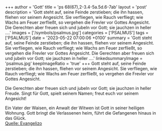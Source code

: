 +++
author = 'Gott'
title = 'ps 68(67),2-3.4-5a.5d.6-7ab'
layout = 'post'
description = 'Gott steht auf, seine Feinde zerstieben; die ihn hassen, fliehen vor seinem Angesicht. Sie verfliegen, wie Rauch verfliegt; wie Wachs am Feuer zerfließt, so vergehen die Frevler vor Gottes Angesicht.  Die Gerechten aber freuen sich und jubeln vor Gott; sie jauchzen in heller ....'
images = ['/symbols/psalmus.jpg']
categories = ['PSALMUS']
tags = ['PSALMUS']
date = '2023-05-22 07:00:06 +0100'
summary = 'Gott steht auf, seine Feinde zerstieben; die ihn hassen, fliehen vor seinem Angesicht. Sie verfliegen, wie Rauch verfliegt; wie Wachs am Feuer zerfließt, so vergehen die Frevler vor Gottes Angesicht.  Die Gerechten aber freuen sich und jubeln vor Gott; sie jauchzen in heller ....'
linkedsummaryImage = 'psalmus.jpg'
keepImageRatio = 'true'
+++
Gott steht auf, seine Feinde zerstieben;
die ihn hassen, fliehen vor seinem Angesicht.
Sie verfliegen, wie Rauch verfliegt;
wie Wachs am Feuer zerfließt,
so vergehen die Frevler vor Gottes Angesicht.

Die Gerechten aber freuen sich und jubeln vor Gott;
sie jauchzen in heller Freude.<!--more-->
Singt für Gott, spielt seinem Namen;
freut euch vor seinem Angesicht!

Ein Vater der Waisen, ein Anwalt der Witwen
ist Gott in seiner heiligen Wohnung.
Gott bringt die Verlassenen heim,
führt die Gefangenen hinaus in das Glück.<br> [Quelle: Evangelizo](https://evangeliumtagfuertag.org/DE/gospel)